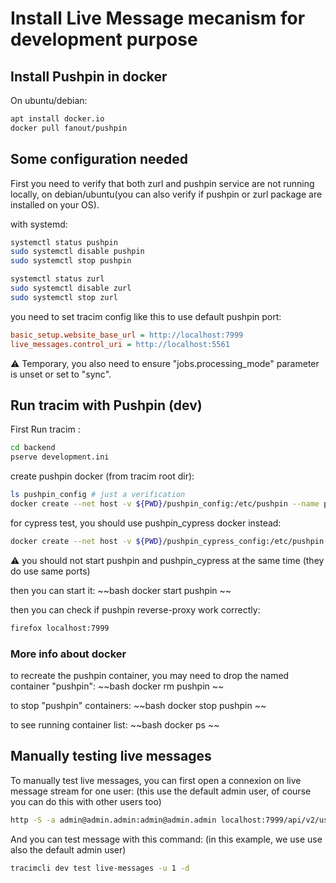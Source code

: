 
# Install Live Message mecanism for development purpose

## Install Pushpin in docker

On ubuntu/debian:

~~~bash
apt install docker.io
docker pull fanout/pushpin
~~~

## Some configuration needed

First you need to verify that both zurl and pushpin service are not running locally,
on debian/ubuntu(you can also verify if pushpin or zurl package are installed on your OS).

with systemd:

~~~bash
systemctl status pushpin
sudo systemctl disable pushpin
sudo systemctl stop pushpin

systemctl status zurl
sudo systemctl disable zurl
sudo systemctl stop zurl
~~~

you need to set tracim config like this to use default pushpin port:

~~~ini
basic_setup.website_base_url = http://localhost:7999
live_messages.control_uri = http://localhost:5561
~~~

:warning:  Temporary, you also need to ensure "jobs.processing_mode" parameter is unset or set to "sync".

## Run tracim with Pushpin (dev)

First Run tracim :
~~~bash
cd backend
pserve development.ini
~~~

create pushpin docker (from tracim root dir):
~~~bash
ls pushpin_config # just a verification
docker create --net host -v ${PWD}/pushpin_config:/etc/pushpin --name pushpin fanout/pushpin
~~~

for cypress test, you should use pushpin_cypress docker instead:
~~~bash
docker create --net host -v ${PWD}/pushpin_cypress_config:/etc/pushpin --name pushpin-cypress fanout/pushpin
~~~

:warning: you should not start pushpin and pushpin_cypress at the same time (they do use same ports)

then you can start it:
~~bash
docker start pushpin
~~

then you can check if pushpin reverse-proxy work correctly:

~~~bash
firefox localhost:7999
~~~
### More info about docker

to recreate the pushpin container, you may need to drop the named container "pushpin":
~~bash
docker rm pushpin
~~

to stop "pushpin" containers:
~~bash
docker stop pushpin
~~

to see running container list:
~~bash
docker ps
~~

## Manually testing live messages

To manually test live messages, you can first open a connexion on live message stream for one user:
(this use the default admin user, of course you can do this with other users too)

~~~bash
http -S -a admin@admin.admin:admin@admin.admin localhost:7999/api/v2/users/1/live_messages
~~~


And you can test message with this command:
(in this example, we use use also the default admin user)

~~~bash
tracimcli dev test live-messages -u 1 -d
~~~
